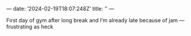 —
date: ‘2024-02-19T18:07:248Z’
title: ‘’
—

First day of gym after long break and I’m already late because of jam — frustrating as heck


